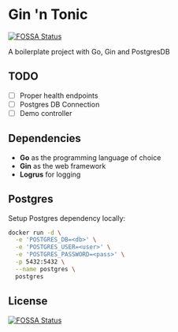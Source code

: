 # Gin 'n Tonic
[![FOSSA Status](https://app.fossa.io/api/projects/git%2Bgithub.com%2Fcalini%2Fgin-n-tonic.svg?type=shield)](https://app.fossa.io/projects/git%2Bgithub.com%2Fcalini%2Fgin-n-tonic?ref=badge_shield)


A boilerplate project with Go, Gin and PostgresDB

## TODO
- [ ] Proper health endpoints
- [ ] Postgres DB Connection
- [ ] Demo controller

## Dependencies
- **Go** as the programming language of choice
- **Gin** as the web framework
- **Logrus** for logging

## Postgres
Setup Postgres dependency locally:  
```bash
docker run -d \
  -e 'POSTGRES_DB=<db>' \
  -e 'POSTGRES_USER=<user>' \
  -e 'POSTGRES_PASSWORD=<pass>' \
  -p 5432:5432 \
  --name postgres \
  postgres
```


## License
[![FOSSA Status](https://app.fossa.io/api/projects/git%2Bgithub.com%2Fcalini%2Fgin-n-tonic.svg?type=large)](https://app.fossa.io/projects/git%2Bgithub.com%2Fcalini%2Fgin-n-tonic?ref=badge_large)